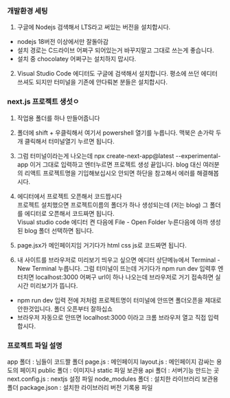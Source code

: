 ### 개발환경 세팅

1. 구글에 Nodejs 검색해서 LTS라고 써있는 버전을 설치합시다. 
- nodejs 18버전 이상에서만 잘돌아감
- 설치 경로는 C드라이브 어쩌구 되어있는거 바꾸지말고 그대로 쓰는게 좋습니다.
- 설치 중 chocolatey 어쩌구는 설치하지 맙시다. 

2. Visual Studio Code 에디터도 구글에 검색해서 설치합니다.
평소에 쓰던 에디터 쓰셔도 되지만 터미널을 기존에 안다뤄본 분들은 설치합시다.


### next.js 프로젝트 생섯ㅇ

1. 작업용 폴더를 하나 만들어줍니다

2. 폴더에 shift + 우클릭해서 여기서 powershell 열기를 누릅니다.
맥북은 손가락 두개 클릭해서 터미널열기 누르면 됩니다. 

3. 그럼 터미널이라는게 나오는데 
npx create-next-app@latest --experimental-app
이거 그대로 입력하고 엔터누르면 프로젝트 생성 끝입니다.
blog 대신 여러분의 리액트 프로젝트명을 기입해보십시오 
안되면 하단을 참고해서 에러를 해결해봅시다. 

4. 에디터에서 프로젝트 오픈해서 코드짭시다   
프로젝트 설치했으면 프로젝트이름의 폴더가 하나 생성되는데 (저는 blog)
그 폴더를 에디터로 오픈해서 코드짜면 됩니다.  
Visual studio code 에디터 켠 다음에 File - Open Folder 누른다음에 아까 생성된 blog 폴더 선택하면 됩니다.

5. page.jsx가 메인페이지임
거기다가 html css js로 코드짜면 됩니다. 

6. 내 사이트를 브라우저로 미리보기 띄우고 싶으면 
에디터 상단메뉴에서 Terminal - New Terminal 누릅니다. 
그럼 터미널이 뜨는데 거기다가 npm run dev 입력후 엔터치면 localhost:3000 어쩌구 url이 하나 나오는데
브라우저로 거기 접속하면 실시간 미리보기가 뜹니다. 
- npm run dev 입력 전에 저처럼 프로젝트명이 터미널에 안뜨면 폴더오픈을 제대로 안한것입니다. 폴더 오픈부터 잘하십쇼
- 브라우저 자동으로 안뜨면 localhost:3000 이라고 크롬 브라우저 열고 직접 입력합시다. 

### 프로젝트 파일 설명

app 폴더 : 님들이 코드짤 폴더 
page.js : 메인페이지 
layout.js : 메인페이지 감싸는 용도의 페이지 
public 폴더 : 이미지나 static 파일 보관용 
api 폴더 : 서버기능 만드는 곳 
next.config.js : nextjs 설정 파일 
node_modules 폴더 : 설치한 라이브러리 보관용 폴더 
package.json : 설치한 라이브러리 버전 기록용 파일

